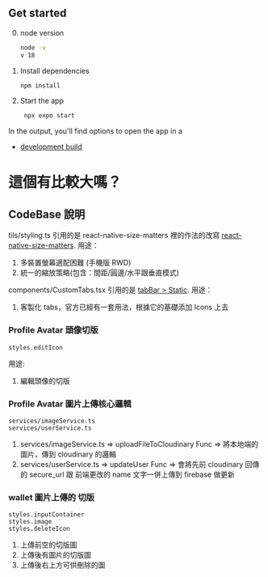 ## Get started

0. node version

   ```bash
   node -v
   v 18
   ```

1. Install dependencies

   ```bash
   npm install
   ```

2. Start the app

   ```bash
    npx expo start
   ```

In the output, you'll find options to open the app in a

- [development build](https://docs.expo.dev/develop/development-builds/introduction/)

# 這個有比較大嗎？

## CodeBase 說明

tils/styling.ts 引用的是 react-native-size-matters 裡的作法的改寫
[react-native-size-matters](https://www.npmjs.com/package/react-native-size-matters).
用途：

1. 多裝置螢幕適配困難 (手機版 RWD)
2. 統一的縮放策略(包含：間距/圓邊/水平跟垂直模式)

components/CustomTabs.tsx 引用的是
[tabBar > Static](https://reactnavigation.org/docs/bottom-tab-navigator/).
用途：

1. 客製化 tabs，官方已經有一套用法，根據它的基礎添加 Icons 上去

### Profile Avatar 頭像切版

```
styles.editIcon
```

用途:

1. 編輯頭像的切版

### Profile Avatar 圖片上傳核心邏輯

```
services/imageService.ts
services/userService.ts
```

1. services/imageService.ts => uploadFileToCloudinary Func => 將本地端的圖片，傳到 cloudinary 的邏輯
2. services/userService.ts => updateUser Func => 會將先前 cloudinary 回傳的 secure_url 跟 前端更改的 name 文字一併上傳到 firebase 做更新

### wallet 圖片上傳的 切版

```
styles.inputContainer
styles.image
styles.deleteIcon
```

1. 上傳前空的切版圖
2. 上傳後有圖片的切版圖
3. 上傳後右上方可供刪除的圖
